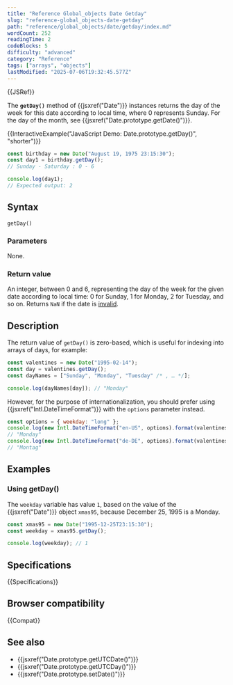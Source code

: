 ```yaml
---
title: "Reference Global_objects Date Getday"
slug: "reference-global_objects-date-getday"
path: "reference/global_objects/date/getday/index.md"
wordCount: 252
readingTime: 2
codeBlocks: 5
difficulty: "advanced"
category: "Reference"
tags: ["arrays", "objects"]
lastModified: "2025-07-06T19:32:45.577Z"
---
```



{{JSRef}}

The **`getDay()`** method of {{jsxref("Date")}} instances returns the day of the week for this date according to local time, where 0 represents Sunday. For the day of the month, see {{jsxref("Date.prototype.getDate()")}}.

{{InteractiveExample("JavaScript Demo: Date.prototype.getDay()", "shorter")}}

```js interactive-example
const birthday = new Date("August 19, 1975 23:15:30");
const day1 = birthday.getDay();
// Sunday - Saturday : 0 - 6

console.log(day1);
// Expected output: 2
```

## Syntax

```js-nolint
getDay()
```

### Parameters

None.

### Return value

An integer, between 0 and 6, representing the day of the week for the given date according to local time: 0 for Sunday, 1 for Monday, 2 for Tuesday, and so on. Returns `NaN` if the date is [invalid](/en-US/docs/Web/JavaScript/Reference/Global_Objects/Date#the_epoch_timestamps_and_invalid_date).

## Description

The return value of `getDay()` is zero-based, which is useful for indexing into arrays of days, for example:

```js
const valentines = new Date("1995-02-14");
const day = valentines.getDay();
const dayNames = ["Sunday", "Monday", "Tuesday" /* , … */];

console.log(dayNames[day]); // "Monday"
```

However, for the purpose of internationalization, you should prefer using {{jsxref("Intl.DateTimeFormat")}} with the `options` parameter instead.

```js
const options = { weekday: "long" };
console.log(new Intl.DateTimeFormat("en-US", options).format(valentines));
// "Monday"
console.log(new Intl.DateTimeFormat("de-DE", options).format(valentines));
// "Montag"
```

## Examples

### Using getDay()

The `weekday` variable has value `1`, based on the value of the {{jsxref("Date")}} object `xmas95`, because December 25, 1995 is a Monday.

```js
const xmas95 = new Date("1995-12-25T23:15:30");
const weekday = xmas95.getDay();

console.log(weekday); // 1
```

## Specifications

{{Specifications}}

## Browser compatibility

{{Compat}}

## See also

- {{jsxref("Date.prototype.getUTCDate()")}}
- {{jsxref("Date.prototype.getUTCDay()")}}
- {{jsxref("Date.prototype.setDate()")}}
